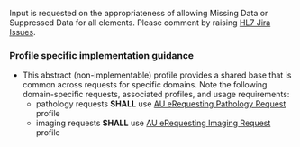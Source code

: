 <p class="request-for-feedback">Input is requested on the appropriateness of allowing Missing Data or Suppressed Data for all elements. Please comment by raising <a href="https://jira.hl7.org/projects/FHIR/issues">HL7 Jira Issues</a>.</p>

### Profile specific implementation guidance
- This abstract (non-implementable) profile provides a shared base that is common across requests for specific domains. Note the following domain-specific requests, associated profiles, and usage requirements:
  - pathology requests **SHALL** use [AU eRequesting Pathology Request](StructureDefinition-au-erequesting-servicerequest-path.html) profile
  - imaging requests **SHALL** use [AU eRequesting Imaging Request](StructureDefinition-au-erequesting-servicerequest-imag.html) profile 

